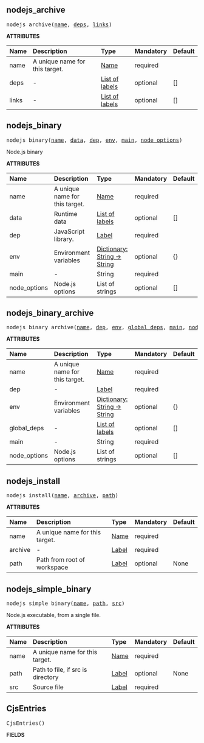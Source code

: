 <!-- Generated with Stardoc: http://skydoc.bazel.build -->

<a id="#nodejs_archive"></a>

## nodejs_archive

<pre>
nodejs_archive(<a href="#nodejs_archive-name">name</a>, <a href="#nodejs_archive-deps">deps</a>, <a href="#nodejs_archive-links">links</a>)
</pre>

**ATTRIBUTES**

| Name                                   | Description                    | Type                                                                        | Mandatory | Default |
| :------------------------------------- | :----------------------------- | :-------------------------------------------------------------------------- | :-------- | :------ |
| <a id="nodejs_archive-name"></a>name   | A unique name for this target. | <a href="https://bazel.build/docs/build-ref.html#name">Name</a>             | required  |         |
| <a id="nodejs_archive-deps"></a>deps   | -                              | <a href="https://bazel.build/docs/build-ref.html#labels">List of labels</a> | optional  | []      |
| <a id="nodejs_archive-links"></a>links | -                              | <a href="https://bazel.build/docs/build-ref.html#labels">List of labels</a> | optional  | []      |

<a id="#nodejs_binary"></a>

## nodejs_binary

<pre>
nodejs_binary(<a href="#nodejs_binary-name">name</a>, <a href="#nodejs_binary-data">data</a>, <a href="#nodejs_binary-dep">dep</a>, <a href="#nodejs_binary-env">env</a>, <a href="#nodejs_binary-main">main</a>, <a href="#nodejs_binary-node_options">node_options</a>)
</pre>

Node.js binary

**ATTRIBUTES**

| Name                                                | Description                    | Type                                                                                      | Mandatory | Default |
| :-------------------------------------------------- | :----------------------------- | :---------------------------------------------------------------------------------------- | :-------- | :------ |
| <a id="nodejs_binary-name"></a>name                 | A unique name for this target. | <a href="https://bazel.build/docs/build-ref.html#name">Name</a>                           | required  |         |
| <a id="nodejs_binary-data"></a>data                 | Runtime data                   | <a href="https://bazel.build/docs/build-ref.html#labels">List of labels</a>               | optional  | []      |
| <a id="nodejs_binary-dep"></a>dep                   | JavaScript library.            | <a href="https://bazel.build/docs/build-ref.html#labels">Label</a>                        | required  |         |
| <a id="nodejs_binary-env"></a>env                   | Environment variables          | <a href="https://bazel.build/docs/skylark/lib/dict.html">Dictionary: String -> String</a> | optional  | {}      |
| <a id="nodejs_binary-main"></a>main                 | -                              | String                                                                                    | required  |         |
| <a id="nodejs_binary-node_options"></a>node_options | Node.js options                | List of strings                                                                           | optional  | []      |

<a id="#nodejs_binary_archive"></a>

## nodejs_binary_archive

<pre>
nodejs_binary_archive(<a href="#nodejs_binary_archive-name">name</a>, <a href="#nodejs_binary_archive-dep">dep</a>, <a href="#nodejs_binary_archive-env">env</a>, <a href="#nodejs_binary_archive-global_deps">global_deps</a>, <a href="#nodejs_binary_archive-main">main</a>, <a href="#nodejs_binary_archive-node_options">node_options</a>)
</pre>

**ATTRIBUTES**

| Name                                                        | Description                    | Type                                                                                      | Mandatory | Default |
| :---------------------------------------------------------- | :----------------------------- | :---------------------------------------------------------------------------------------- | :-------- | :------ |
| <a id="nodejs_binary_archive-name"></a>name                 | A unique name for this target. | <a href="https://bazel.build/docs/build-ref.html#name">Name</a>                           | required  |         |
| <a id="nodejs_binary_archive-dep"></a>dep                   | -                              | <a href="https://bazel.build/docs/build-ref.html#labels">Label</a>                        | required  |         |
| <a id="nodejs_binary_archive-env"></a>env                   | Environment variables          | <a href="https://bazel.build/docs/skylark/lib/dict.html">Dictionary: String -> String</a> | optional  | {}      |
| <a id="nodejs_binary_archive-global_deps"></a>global_deps   | -                              | <a href="https://bazel.build/docs/build-ref.html#labels">List of labels</a>               | optional  | []      |
| <a id="nodejs_binary_archive-main"></a>main                 | -                              | String                                                                                    | required  |         |
| <a id="nodejs_binary_archive-node_options"></a>node_options | Node.js options                | List of strings                                                                           | optional  | []      |

<a id="#nodejs_install"></a>

## nodejs_install

<pre>
nodejs_install(<a href="#nodejs_install-name">name</a>, <a href="#nodejs_install-archive">archive</a>, <a href="#nodejs_install-path">path</a>)
</pre>

**ATTRIBUTES**

| Name                                       | Description                    | Type                                                               | Mandatory | Default |
| :----------------------------------------- | :----------------------------- | :----------------------------------------------------------------- | :-------- | :------ |
| <a id="nodejs_install-name"></a>name       | A unique name for this target. | <a href="https://bazel.build/docs/build-ref.html#name">Name</a>    | required  |         |
| <a id="nodejs_install-archive"></a>archive | -                              | <a href="https://bazel.build/docs/build-ref.html#labels">Label</a> | required  |         |
| <a id="nodejs_install-path"></a>path       | Path from root of workspace    | <a href="https://bazel.build/docs/build-ref.html#labels">Label</a> | optional  | None    |

<a id="#nodejs_simple_binary"></a>

## nodejs_simple_binary

<pre>
nodejs_simple_binary(<a href="#nodejs_simple_binary-name">name</a>, <a href="#nodejs_simple_binary-path">path</a>, <a href="#nodejs_simple_binary-src">src</a>)
</pre>

Node.js executable, from a single file.

**ATTRIBUTES**

| Name                                       | Description                       | Type                                                               | Mandatory | Default |
| :----------------------------------------- | :-------------------------------- | :----------------------------------------------------------------- | :-------- | :------ |
| <a id="nodejs_simple_binary-name"></a>name | A unique name for this target.    | <a href="https://bazel.build/docs/build-ref.html#name">Name</a>    | required  |         |
| <a id="nodejs_simple_binary-path"></a>path | Path to file, if src is directory | <a href="https://bazel.build/docs/build-ref.html#labels">Label</a> | optional  | None    |
| <a id="nodejs_simple_binary-src"></a>src   | Source file                       | <a href="https://bazel.build/docs/build-ref.html#labels">Label</a> | required  |         |

<a id="#CjsEntries"></a>

## CjsEntries

<pre>
CjsEntries()
</pre>

**FIELDS**
